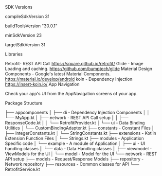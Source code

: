 SDK Versions

compileSdkVersion 31

buildToolsVersion "30.0.1"

minSdkVersion 23

targetSdkVersion 31

Libraries

Retrofit- REST API Call https://square.github.io/retrofit/
Glide - Image Loading and caching. https://github.com/bumptech/glide
Material Design Components - Google's latest Material Components. https://material.io/develop/android
koin - Dependency Injection https://insert-koin.io/
App Navigation

Check your app's UI from the AppNavigation screens of your app.

Package Structure


├── appcomponents
│ ├── di                 - Dependency Injection Components
│ │ └── MyApp.kt
│ ├── network            - REST API Call setup
│ │ ├── ResponseCode.kt
│ │ └── RetrofitProvider.kt
│ └── ui                 - Data Binding Utilities
│     └── CustomBindingAdapter.kt
├── constants            - Constant Files
│ ├── IntegerConstants.kt
│ └── StringConstants.kt
├── extensions           - Kotlin Extension Function Files
│ └── Strings.kt
├── modules              - Application Specific code
│ └── example            - A module of Application
│  ├── ui                - UI handling classes
│  └── data              - Data Handling classes
│    ├── viewmodel       - ViewModels for the UI
│    └── model           - Model for the UI
└── network              - REST API setup
├── models             - Request/Response Models
├── repository         - Network repository
├── resources          - Common classes for API
└── RetrofitService.kt
  
